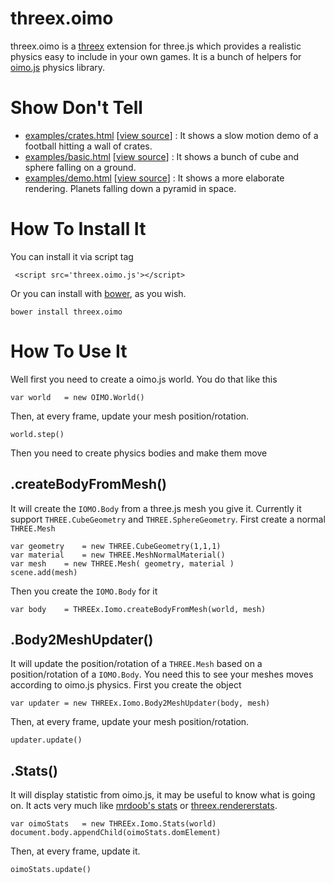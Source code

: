 threex.oimo
===========

threex.oimo is a [threex](http://jeromeetienne.github.io/threex/) extension for three.js which provides a realistic physics easy to include in your own games.
It is a bunch of helpers for [oimo.js](https://github.com/lo-th/Oimo.js) physics library.

Show Don't Tell
===============
* [examples/crates.html](http://jeromeetienne.github.io/threex.oimo/examples/crates.html)
\[[view source](https://github.com/jeromeetienne/threex.oimo/blob/master/examples/crates.html)\] :
It shows a slow motion demo of a football hitting a wall of crates.
* [examples/basic.html](http://jeromeetienne.github.io/threex.oimo/examples/basic.html)
\[[view source](https://github.com/jeromeetienne/threex.oimo/blob/master/examples/basic.html)\] :
It shows a bunch of cube and sphere falling on a ground.
* [examples/demo.html](http://jeromeetienne.github.io/threex.oimo/examples/demo.html)
\[[view source](https://github.com/jeromeetienne/threex.oimo/blob/master/examples/demo.html)\] :
It shows a more elaborate rendering. Planets falling down a pyramid in space.

How To Install It
=================

You can install it via script tag

```
 <script src='threex.oimo.js'></script>
```

Or you can install with [bower](http://bower.io/), as you wish.

```
bower install threex.oimo
```

How To Use It
=============

Well first you need to create a oimo.js world. You do that like this

```
var world	= new OIMO.World()
```

Then, at every frame, update your mesh position/rotation.

```
world.step()
```

Then you need to create physics bodies and make them move

## .createBodyFromMesh()

It will create the ```IOMO.Body``` from a three.js mesh you give it. 
Currently it support ```THREE.CubeGeometry``` and ```THREE.SphereGeometry```. First create a normal ```THREE.Mesh```

```
var geometry	= new THREE.CubeGeometry(1,1,1)
var material	= new THREE.MeshNormalMaterial()
var mesh	= new THREE.Mesh( geometry, material )
scene.add(mesh)
```

Then you create the ```IOMO.Body``` for it

```	
var body	= THREEx.Iomo.createBodyFromMesh(world, mesh)
```

## .Body2MeshUpdater()

It will update the position/rotation of a ```THREE.Mesh``` 
based on a position/rotation of a ```IOMO.Body```. You need
this to see your meshes moves according to oimo.js physics.
First you create the object

```
var updater	= new THREEx.Iomo.Body2MeshUpdater(body, mesh)
```

Then, at every frame, update your mesh position/rotation.

```
updater.update()
```


## .Stats()

It will display statistic from oimo.js, it may be useful to know what is going on.
It acts very much like 
[mrdoob's stats]()
or 
[threex.rendererstats]().

```
var oimoStats	= new THREEx.Iomo.Stats(world)
document.body.appendChild(oimoStats.domElement)
```

Then, at every frame, update it.

```
oimoStats.update()
```





















